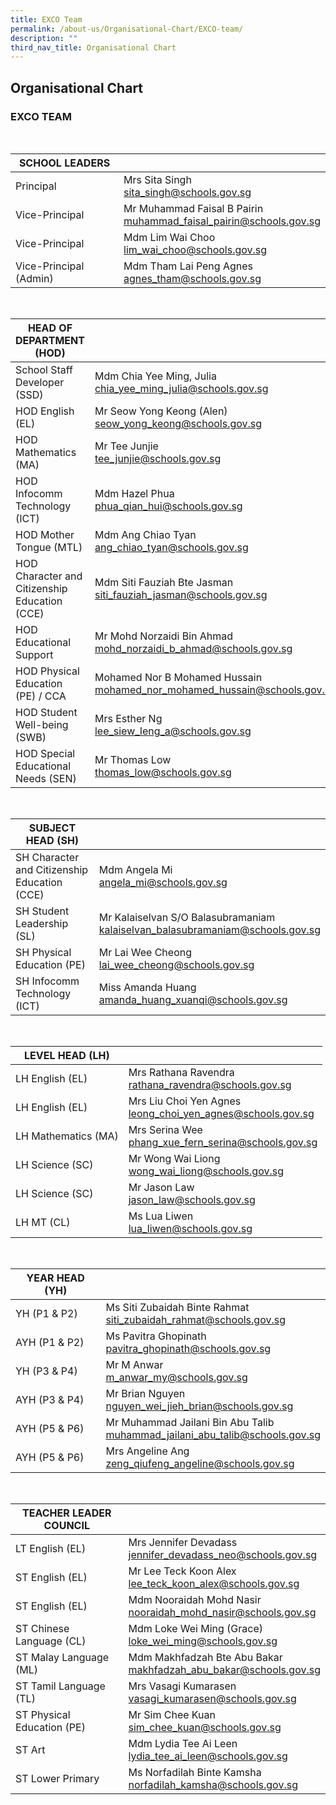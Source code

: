 ```yaml
---
title: EXCO Team
permalink: /about-us/Organisational-Chart/EXCO-team/
description: ""
third_nav_title: Organisational Chart
---
```

## Organisational Chart

### EXCO TEAM

<br>

| SCHOOL LEADERS          |                                                                   |
|-------------------------|-------------------------------------------------------------------|
| Principal               | Mrs Sita Singh <br> sita_singh@schools.gov.sg                          |
| Vice-Principal          | Mr Muhammad Faisal B Pairin <br> muhammad_faisal_pairin@schools.gov.sg |
| Vice-Principal          | Mdm Lim Wai Choo <br> lim_wai_choo@schools.gov.sg                      |
| Vice-Principal (Admin)  | Mdm Tham Lai Peng  Agnes <br> agnes_tham@schools.gov.sg                 |

<br>

| HEAD OF DEPARTMENT (HOD)                      |                                                             |
|-----------------------------------------------|-------------------------------------------------------------|
| School Staff Developer (SSD)                  | Mdm Chia Yee Ming, Julia <br> chia_yee_ming_julia@schools.gov.sg     |
| HOD English (EL)                              | Mr Seow Yong Keong (Alen) <br> seow_yong_keong@schools.gov.sg        |
| HOD Mathematics (MA)                          | Mr Tee Junjie <br> tee_junjie@schools.gov.sg                         |
| HOD Infocomm Technology (ICT)                 | Mdm Hazel Phua <br> phua_qian_hui@schools.gov.sg                     |
| HOD Mother Tongue (MTL)                       | Mdm Ang Chiao Tyan <br>  ang_chiao_tyan@schools.gov.sg               |
| HOD Character and Citizenship Education (CCE) | Mdm Siti Fauziah Bte Jasman <br> siti_fauziah_jasman@schools.gov.sg  |
| HOD Educational Support                       | Mr Mohd Norzaidi Bin Ahmad <br> mohd_norzaidi_b_ahmad@schools.gov.sg |
| HOD Physical Education (PE) / CCA             | Mohamed Nor B Mohamed Hussain <br> mohamed_nor_mohamed_hussain@schools.gov.sg        |
| HOD Student Well-being (SWB)                  | Mrs Esther Ng <br> lee_siew_leng_a@schools.gov.sg                    |
| HOD Special Educational Needs (SEN)           | Mr Thomas Low <br> thomas_low@schools.gov.sg                        |

<br>

| SUBJECT HEAD (SH)            |                                                                           |
|------------------------------|---------------------------------------------------------------------------|
| SH Character and Citizenship Education (CCE) | Mdm Angela Mi <br> angela_mi@schools.gov.sg              |
| SH Student Leadership (SL)   | Mr Kalaiselvan S/O Balasubramaniam <br> kalaiselvan_balasubramaniam@schools.gov.sg |  
| SH Physical Education (PE) | Mr Lai Wee Cheong <br>    lai_wee_cheong@schools.gov.sg                       |
| SH Infocomm Technology (ICT) | Miss Amanda Huang  <br>  amanda_huang_xuanqi@schools.gov.sg                       |

<br>

| LEVEL HEAD (LH)     |                                                        |
|---------------------|--------------------------------------------------------|
| LH English (EL)     | Mrs Rathana Ravendra <br> rathana_ravendra@schools.gov.sg       |
| LH English (EL)     | Mrs Liu Choi Yen Agnes <br> leong_choi_yen_agnes@schools.gov.sg |
| LH Mathematics (MA) | Mrs Serina Wee <br> phang_xue_fern_serina@schools.gov.sg           |
| LH Science (SC)     | Mr Wong Wai Liong <br> wong_wai_liong@schools.gov.sg            |
| LH Science (SC)     | Mr Jason Law  <br> jason_law@schools.gov.sg            | 
| LH MT (CL)     | Ms Lua Liwen  <br> lua_liwen@schools.gov.sg            |

<br>

| YEAR HEAD (YH) |                                                                         |
|----------------|-------------------------------------------------------------------------|
| YH (P1 & P2)   | Ms Siti Zubaidah Binte Rahmat <br> siti_zubaidah_rahmat@schools.gov.sg           | 
| AYH (P1 & P2)   | Ms Pavitra Ghopinath <br> pavitra_ghopinath@schools.gov.sg                                        |
| YH (P3 & P4)   | Mr M Anwar <br> m_anwar_my@schools.gov.sg                                       |
| AYH (P3 & P4)  | Mr Brian Nguyen <br> nguyen_wei_jieh_brian@schools.gov.sg                      |
| AYH (P5 & P6)  | Mr Muhammad Jailani Bin Abu Talib <br> muhammad_jailani_abu_talib@schools.gov.sg |
| AYH (P5 & P6)  | Mrs Angeline Ang <br> zeng_qiufeng_angeline@schools.gov.sg                       |

<br>

| TEACHER LEADER COUNCIL      |                                                         |
|-----------------------------|---------------------------------------------------------|
| LT English (EL)             | Mrs Jennifer Devadass <br> jennifer_devadass_neo@schools.gov.sg  |
| ST English (EL)             | Mr Lee Teck Koon Alex <br> lee_teck_koon_alex@schools.gov.sg     | 
| ST English (EL)             | Mdm Nooraidah Mohd Nasir <br> nooraidah_mohd_nasir@schools.gov.sg    | 
| ST Chinese Language (CL)             | Mdm Loke Wei Ming (Grace) <br> loke_wei_ming@schools.gov.sg     | 
| ST Malay Language (ML)             | Mdm Makhfadzah Bte Abu Bakar <br> makhfadzah_abu_bakar@schools.gov.sg     |
| ST Tamil Language (TL)      | Mrs Vasagi Kumarasen <br>  vasagi_kumarasen@schools.gov.sg       |
| ST Physical Education (PE)  | Mr Sim Chee Kuan <br> sim_chee_kuan@schools.gov.sg               | 
| ST Art       | Mdm Lydia Tee Ai Leen <br>  lydia_tee_ai_leen@schools.gov.sg     |
| ST Lower Primary            | Ms Norfadilah Binte Kamsha <br> norfadilah_kamsha@schools.gov.sg